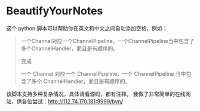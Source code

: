 # BeautifyYourNotes

这个 python 脚本可以帮助你在英文和中文之间自动添加空格，例如： 

> 一个Channel对应一个ChannelPipeline，一个ChannelPipeline当中包含了多个ChannelHandler，而且是有顺序的。
>
> 变成
>
> 一个 Channel 对应一个 ChannelPipeline，一个 ChannelPipeline 当中包含了多个 ChannelHandler，而且是有顺序的。

该脚本支持多种复杂情况，具体请看源码，都有注释。 我做了非常简单的在线网站，供各位尝试：http://112.74.170.181:9999/byn/


